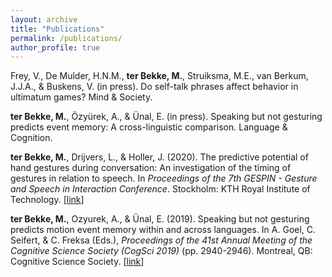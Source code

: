 ```yaml
---
layout: archive
title: "Publications"
permalink: /publications/
author_profile: true
---
```


Frey, V., De Mulder, H.N.M., **ter Bekke, M.**, Struiksma, M.E., van Berkum, J.J.A., & Buskens, V. (in press). Do self-talk phrases affect behavior in ultimatum games? Mind & Society. 

**ter Bekke, M.**, Özyürek, A., & Ünal, E. (in press). Speaking but not gesturing predicts event memory: A cross-linguistic comparison. Language & Cognition.

**ter Bekke, M.**, Drijvers, L., & Holler, J. (2020). The predictive potential of hand gestures during conversation: An investigation of the timing of gestures in relation to speech. In *Proceedings of the 7th GESPIN - Gesture and Speech in Interaction Conference*. Stockholm: KTH Royal Institute of Technology. [[link](https://pure.mpg.de/rest/items/item_3251942_1/component/file_3251943/content)] 

**ter Bekke, M.**, Ozyurek, A., & Ünal, E. (2019). Speaking but not gesturing predicts motion event memory within and across languages. In A. Goel, C. Seifert, & C. Freksa (Eds.), *Proceedings of the 41st Annual Meeting of the Cognitive Science Society (CogSci 2019)* (pp. 2940-2946). Montreal, QB: Cognitive Science Society. [[link](https://pure.mpg.de/rest/items/item_3055925_8/component/file_3136363/content)]
